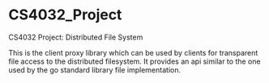 # CS4032_Project
CS4032 Project: Distributed File System

This is the client proxy library which can be used by clients for transparent file access to the distributed filesystem.
It provides an api similar to the one used by the go standard library file implementation.


